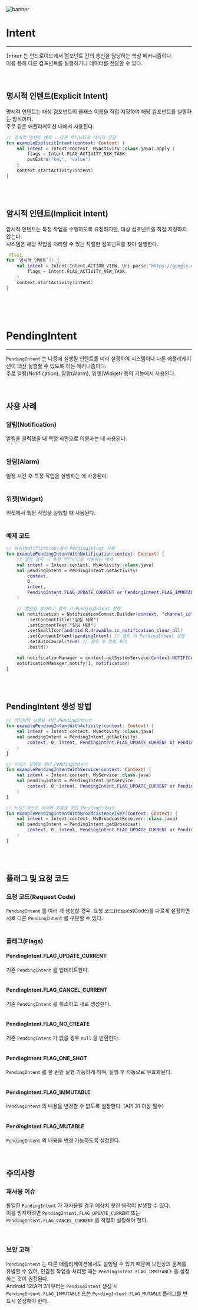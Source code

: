 ![banner](./android.png)
# Intent
- - -
`Intent` 는 안드로이드에서 컴포넌트 간의 통신을 담당하는 핵심 메커니즘이다.<br/> 
이를 통해 다른 컴포넌트를 실행하거나 데이터를 전달할 수 있다.<br/>
<br/>
<br/>

## 명시적 인텐트(Explicit Intent)
명시적 인텐트는 대상 컴포넌트의 클래스 이름을 직접 지정하여 해당 컴포넌트를 실행하는 방식이다.<br/>
주로 같은 애플리케이션 내에서 사용된다.<br/>

```kotlin
// 명시적 인텐트 예제 - 다른 액티비티로 데이터 전달
fun exampleExplicitIntent(context: Context) {
    val intent = Intent(context, MyActivity::class.java).apply {
        flags = Intent.FLAG_ACTIVITY_NEW_TASK
        putExtra("key", "value")
    }
    context.startActivity(intent)
}
```
<br/>
<br/>

## 암시적 인텐트(Implicit Intent)
암시적 인텐트는 특정 작업을 수행하도록 요청하지만, 대상 컴포넌트를 직접 지정하지 않는다.<br/>
시스템은 해당 작업을 처리할 수 있는 적절한 컴포넌트를 찾아 실행한다.<br/>

```kotlin
 @Test
fun `암시적_인텐트`() {
    val intent = Intent(Intent.ACTION_VIEW, Uri.parse("https://google.com")).apply {
        flags = Intent.FLAG_ACTIVITY_NEW_TASK
    }
    context.startActivity(intent)
}
```
<br/>
<br/>
<br/>



# PendingIntent
- - -
`PendingIntent` 는 나중에 실행될 인텐트를 미리 설정하여 시스템이나 다른 애플리케이션이 대신 실행할 수 있도록 하는 메커니즘이다.<br/> 
주로 알림(Notification), 알람(Alarm), 위젯(Widget) 등의 기능에서 사용된다.<br/>
<br/>
<br/>

##  사용 사례
### 알림(Notification)
알림을 클릭했을 때 특정 화면으로 이동하는 데 사용된다.<br/>
<br/>

### 알람(Alarm)
일정 시간 후 특정 작업을 실행하는 데 사용된다.<br/>
<br/>

### 위젯(Widget)
위젯에서 특정 작업을 실행할 때 사용된다.<br/>
<br/>

### 예제 코드
```kotlin
// 알림(Notification)에서 PendingIntent 사용
fun examplePendingIntentWithNotification(context: Context) {
    // 알림 클릭 시 특정 액티비티로 이동하는 예제
    val intent = Intent(context, MyActivity::class.java)
    val pendingIntent = PendingIntent.getActivity(
        context,
        0,
        intent,
        PendingIntent.FLAG_UPDATE_CURRENT or PendingIntent.FLAG_IMMUTABLE
    )

    // 알림을 생성하고 클릭 시 PendingIntent 실행
    val notification = NotificationCompat.Builder(context, "channel_id")
        .setContentTitle("알림 제목")
        .setContentText("알림 내용")
        .setSmallIcon(android.R.drawable.ic_notification_clear_all)
        .setContentIntent(pendingIntent) // 클릭 시 PendingIntent 실행
        .setAutoCancel(true) // 클릭 후 알림 제거
        .build()

    val notificationManager = context.getSystemService(Context.NOTIFICATION_SERVICE) as NotificationManager
    notificationManager.notify(1, notification)
}
```
<br/>
<br/>

## PendingIntent 생성 방법
```kotlin
// 액티비티 실행을 위한 PendingIntent
fun examplePendingIntentWithActivity(context: Context) {
    val intent = Intent(context, MyActivity::class.java)
    val pendingIntent = PendingIntent.getActivity(
        context, 0, intent, PendingIntent.FLAG_UPDATE_CURRENT or PendingIntent.FLAG_IMMUTABLE
    )
}
```
```kotlin
// 서비스 실행을 위한 PendingIntent
fun examplePendingIntentWithService(context: Context) {
    val intent = Intent(context, MyService::class.java)
    val pendingIntent = PendingIntent.getService(
        context, 0, intent, PendingIntent.FLAG_UPDATE_CURRENT or PendingIntent.FLAG_IMMUTABLE
    )
}
```
```kotlin
// 브로드캐스트 리시버 호출을 위한 PendingIntent
fun examplePendingIntentWithBroadcastReceiver(context: Context) {
    val intent = Intent(context, MyBroadcastReceiver::class.java)
    val pendingIntent = PendingIntent.getBroadcast(
        context, 0, intent, PendingIntent.FLAG_UPDATE_CURRENT or PendingIntent.FLAG_IMMUTABLE
    )
}
```
<br/>
<br/>

## 플래그 및 요청 코드
### 요청 코드(Request Code)
`PendingIntent` 를 여러 개 생성할 경우, 요청 코드(requestCode)를 다르게 설정하면 서로 다른 `PendingIntent` 를 구분할 수 있다.<br/>
<br/>

### 플래그(Flags)
#### PendingIntent.FLAG_UPDATE_CURRENT
기존 `PendingIntent` 를 업데이트한다.<br/>
<br/>

#### PendingIntent.FLAG_CANCEL_CURRENT
기존 `PendingIntent` 를 취소하고 새로 생성한다.<br/>
<br/>

#### PendingIntent.FLAG_NO_CREATE
기존 `PendingIntent` 가 없을 경우 `null` 을 반환한다.<br/>
<br/>

#### PendingIntent.FLAG_ONE_SHOT
`PendingIntent` 를 한 번만 실행 가능하게 하며, 실행 후 자동으로 무효화된다.<br/>
<br/>

#### PendingIntent.FLAG_IMMUTABLE
`PendingIntent` 의 내용을 변경할 수 없도록 설정한다. (API 31 이상 필수)<br/>
<br/>

#### PendingIntent.FLAG_MUTABLE
`PendingIntent` 의 내용을 변경 가능하도록 설정한다.<br/>
<br/>
<br/>

## 주의사항
### 재사용 이슈
동일한 `PendingIntent` 가 재사용될 경우 예상치 못한 동작이 발생할 수 있다.<br/>
이를 방지하려면 `PendingIntent.FLAG_UPDATE_CURRENT` 또는 `PendingIntent.FLAG_CANCEL_CURRENT` 를 적절히 설정해야 한다.<br/>
<br/>
<br/>

### 보안 고려
`PendingIntent` 는 다른 애플리케이션에서도 실행될 수 있기 때문에 보안상의 문제를 유발할 수 있어, 민감한 작업을 처리할 때는 `PendingIntent.FLAG_IMMUTABLE` 을 설정하는 것이 권장된다.<br/>
Android 12(API 31)부터는 `PendingIntent` 생성 시 `PendingIntent.FLAG_IMMUTABLE` 또는 `PendingIntent.FLAG_MUTABLE` 플래그를 반드시 설정해야 한다.<br/>